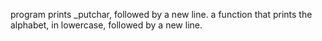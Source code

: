 program prints _putchar, followed by a new line.
a function that prints the alphabet, in lowercase, followed by a new line.
